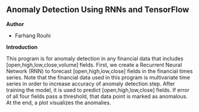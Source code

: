 ## Anomaly Detection Using RNNs and TensorFlow
**Author**
* Farhang Rouhi

**Introduction**

This program is for anomaly detection in any financial data that includes [open,high,low,close,volume] fields.
First, we create a Recurrent Neural Network (RNN) to forecast [open,high,low,close] fields in the financial times series.
Note that the financial data used in this program is multivariate time series in order to increase accuracy of anomaly detection step.
After training the model, it is used to predict [open,high,low,close] fields. If error of all four fields pass a threshold, 
that data point is marked as anomalous. At the end, a plot visualizes the anomalies. 